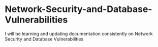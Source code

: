 # Network-Security-and-Database-Vulnerabilities
I will be learning and updating documentation consistently on Network Security and Database Vulnerabilities
